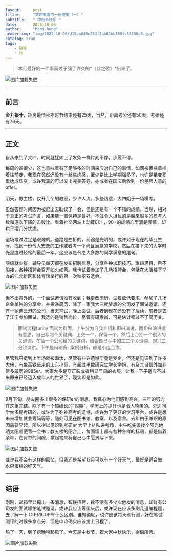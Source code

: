 ```yaml
---
layout:     post
title:      "第四季度的一份随笔（一）"
subtitle:   " 中秋节快乐 "
date:       2025-10-06 
author:     "Moni-heng"
header-img: "img/2025-10-06/d15aa045c584f2ab81bb809fc58130a5.jpg"
catalog: true
tags:
    - 随笔
    - 秋
---
```


>本月最好的一件事莫过于鸽了许久的*《丝之歌》*出来了。

![图片加载失败](https://Moni-heng.github.io/img/2025-10-06/54dd7877966ce242a6501d9f0d5c465e.jpg "丝之歌")

---

## 前言

**金九银十**，距离最佳秋招时节结束还有25天，当然，距离考公还有50天，考研还有76天。

---

## 正文

自从来到了大四，时间就犹如上了发条一样片刻不停，步履不停。

每周的课很少，这也意味着有了足够多的时间来应对自己的事情，如同被裹挟着推着往前走，我现在竟然还没有一丝焦虑感，至少是比上学期强多了，也许是量变积累达成质变，或许我真的可以交出完美答卷，亦或者在国庆后收到一份差强人意的offer。

阴天，教主楼，仅开几个的教室，少许人流，多些热意，大四始于一场模考。

虽然答题时间因为被赶出去耽误了一会，但是还是有一个不错的成绩，当然，相对于真正的考试而言，如果能一直保持是最好。不过令人担忧的是越来越多的模考人数和逐次下降的击败比。看着社交网站上动辄80+，90+的成绩心里满是羡慕，却也平增几分忧虑。

这场考试注定是艰难的。道路是曲折的，前途是光明的，或许对于现在的毕业生er，找到一份令人安逸的工作或者考一个尚且满意的学校，然后在接下来的大学时光里度过轻松的最后一年，这应该是令绝大多数的同学满意的尾句。

院级就业群，辅导员每天都在发布招聘信息，分享各种求职技巧。琳琅满目，目不暇接，各种招聘会召开如火如荼。我也试着参加了几场招聘会，包括在大活楼下举办的江北新区和体育馆举行的第一次秋招双选会。

![图片加载失败](https://Moni-heng.github.io/img/2025-10-06/fda5eccf4c14d745319b6d0d88ba34fe.jpg)

但不出意外的，一个面试邀请没有收到；我更改简历，试着放低要求，参加了几场企业单独的分享会，并投递简历，除了一家我大三就梦想的公司发了面试邀请，还有一家连云港的公司，当天笔试，晚上面试。后者到现在还没有了后续，前者是去了江宁参加面试。我选的是销售岗位，尽管有研发岗，可是估计都过不了简历关。

> 面试流程funny
> 面试为群面，上午分为自我介绍和即兴演讲，而即兴演讲很有意思，自己写两个关键词，上交一个，保留一个。然后上台抽一个别人的关键词，在抽一个公司给的关键词，结合自己手中的工三个关键词，即兴三分钟演讲。下午是辩论赛+案例分析，都是小组合作。

尽管我只挺到上半场就被淘汰，尽管有些许遗憾毕竟是梦企，但还是见识到了许多大佬，有坐高铁赶来的山东小哥，有超过半数研究生学长学姐，有及其自信外加非常多履历的985er。大家大多是穿正装或者稍显严肃的衣服，让我一下子适应不过来原来已经迈入成年人的世界了，现实即是如此。

![图片加载失败](https://Moni-heng.github.io/img/2025-10-06/1cf09bde793a09af07a9eb9b1ec86a98.jpg)

9月下旬，朋友圈多出很多的保研er的消息，我真心为他们感到高兴，三年的努力在这里完结。除了有一个超级长的“假期”，学历上的提升也是令人艳羡的。旁边同学大多是考研的，或许为了弥补高考的遗憾，或许为了更好的学习平台，或许是想未来增加就业筹码等等，随处可见在图书馆、教室，以及宿舍。去年由于兼职的原因需要早起，所以得以见识到考研er
大早上排队进考场，中午吃完饭找个阳光地晒太阳顺便背一会书；教五楼的阳台上，每面墙上都有各种各样的标语，都是借着余晖，在背书的间隙，拿起笔来将自己心中愿景写下来。

![图片加载失败](https://Moni-heng.github.io/img/2025-10-06/22ca0d430895676fcb65d5ee810ccdef.jpg)

或许我不会有这样的回忆，但我还是希望12月可以有一个好天气，最好是适合做水果蛋糕的好天气。

---

## 结语

刚刚，邮箱里又蹦出一条消息，智联招聘，数不清有多少次他发的消息，却鲜有公司发的面试哪怕笔试邀请，或许我应该等国庆后，或许现在应该多刷几道编程题，去了解一下TCP和UDP有什么区别。谁知道呢，也许应该每天刷行测，好在笔试测评的时候多拿点分，但是申论确实应该提上日程了。

热了一天，到了傍晚稍起风了。今天是中秋节，祝大家中秋快乐，得偿所愿。

![图片加载失败](https://Moni-heng.github.io/img/2025-10-06/d11ab41ad2e3e06b022b78790dbb99c2.jpg)

---
